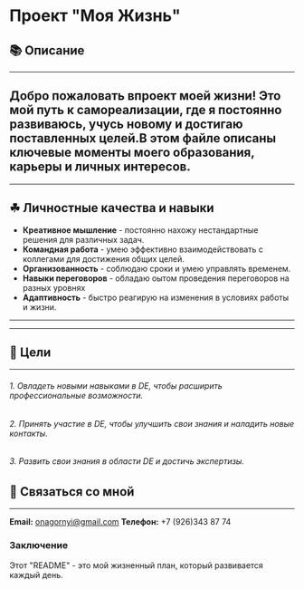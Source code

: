 # Проект "Моя Жизнь"


## 📚 Описание
***
Добро пожаловать впроект моей жизни! Это мой путь к самореализации, где я постоянно развиваюсь, учусь новому и достигаю
поставленных целей.В этом файле описаны ключевые моменты моего образования, карьеры и личных интересов.
---
***
## ☘ Личностные качества и навыки
* **Креативное мышление** - постоянно нахожу нестандартные решения для различных задач.
* **Командная работа** - умею эффективно  взаимодействовать с коллегами для достижения общих целей.
* **Организованность** - соблюдаю сроки и умею управлять временем.
* **Навыки переговоров** - обладаю оытом проведения переговоров на разных уровнях
* **Адаптивность** - быстро реагирую на изменения в условиях работы и жизни.
---
***

## 🎯 Цели
---
###### 1. Овладеть новыми навыками в DE, чтобы расширить профессиональные возможности.
###### 2. Принять участие в DE, чтобы улучшить свои знания и наладить новые контакты.
###### 3. Развить свои знания в области DE и достичь экспертизы.


## 🎯 Связаться со мной
---
 **Email:** onagornyi@gmail.com
 **Телефон:** +7 (926)343 87 74

### Заключение
Этот "README" - это мой жизненный план, который развивается каждый день.